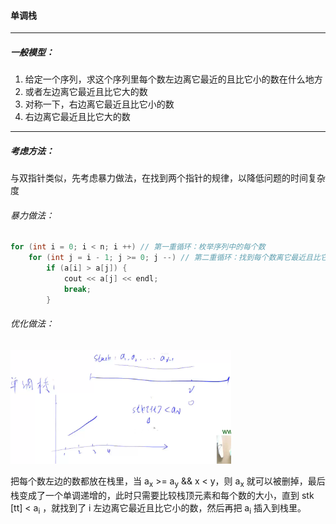 #### 单调栈

-----------

##### 一般模型：

1. 给定一个序列，求这个序列里每个数左边离它最近的且比它小的数在什么地方
2. 或者左边离它最近且比它大的数
3. 对称一下，右边离它最近且比它小的数
4. 右边离它最近且比它大的数

----------

##### 考虑方法：

与双指针类似，先考虑暴力做法，在找到两个指针的规律，以降低问题的时间复杂度

###### 暴力做法：

```c++
for (int i = 0; i < n; i ++) // 第一重循环：枚举序列中的每个数
    for (int j = i - 1; j >= 0; j --) // 第二重循环：找到每个数离它最近且比它小的数
        if (a[i] > a[j]) {
            cout << a[j] << endl;
            break;
        }
```

###### 优化做法：

<img src="https://raw.githubusercontent.com/DaoZuQieXing/Learn/main/img/算法基础课/算法基础课第二讲：数据结构/单调栈.png" alt="system call" style="max-width: 70%">

把每个数左边的数都放在栈里，当 a<sub>x</sub> >= a<sub>y</sub> && x < y，则 a<sub>x</sub> 就可以被删掉，最后栈变成了一个单调递增的，此时只需要比较栈顶元素和每个数的大小，直到 stk [tt] < a<sub>i</sub> ，就找到了 i 左边离它最近且比它小的数，然后再把 a<sub>i</sub> 插入到栈里。